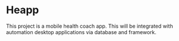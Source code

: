 # Heapp
This project is a mobile health coach app. This will be integrated with automation desktop applications via database and framework.
